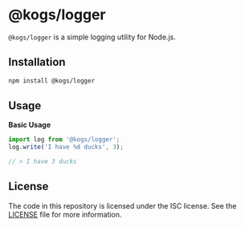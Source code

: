 # @kogs/logger
`@kogs/logger` is a simple logging utility for Node.js.

## Installation
```bash
npm install @kogs/logger
```

## Usage
**Basic Usage**
```js
import log from '@kogs/logger';
log.write('I have %d ducks', 3);

// > I have 3 ducks
```

## License
The code in this repository is licensed under the ISC license. See the [LICENSE](LICENSE) file for more information.
